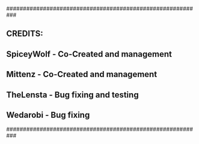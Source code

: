 ###########################################################
##  CREDITS:
##    SpiceyWolf         - Co-Created and management
##    Mittenz            - Co-Created and management
##    TheLensta          - Bug fixing and testing
##    Wedarobi           - Bug fixing
###########################################################
